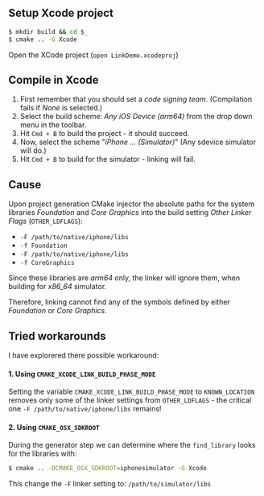 ## Setup Xcode project

```sh
$ mkdir build && cd $_
$ cmake .. -G Xcode
```

Open the XCode project (`open LinkDemo.xcodeproj`)

## Compile in Xcode

1. First remember that you should set a *code signing team*. (Compilation fails if *None* is selected.)
2. Select the build scheme: *Any iOS Device (arm64)* from the drop down menu in the toolbar.
3. Hit `Cmd + B` to build the project - it should succeed.
4. Now, select the scheme "*iPhone ... (Simulator)*" (Any sdevice simulator will do.)
5. Hit `Cmd + B` to build for the simulator - linking will fail.

## Cause

Upon project generation CMake injector the absolute paths for the system libraries *Foundation* and *Core Graphics* into the build setting *Other Linker Flags* (`OTHER_LDFLAGS`):

* `-F /path/to/native/iphone/libs`
* `-f Foundation`
* `-F /path/to/native/iphone/libs` 
* `-f CoreGraphics`

Since these libraries are *arm64* only, the linker will ignore them, when building for *x86_64* simulator.

Therefore, linking cannot find any of the symbols defined by either *Foundation* or *Core Graphics*.

## Tried workarounds

I have explorered there possible workaround:

#### 1. Using `CMAKE_XCODE_LINK_BUILD_PHASE_MODE`

Setting the variable `CMAKE_XCODE_LINK_BUILD_PHASE_MODE` to `KNOWN_LOCATION` removes only some of the linker settings from `OTHER_LDFLAGS` - the critical one `-F /path/to/native/iphone/libs` remains!

#### 2. Using `CMAKE_OSX_SDKROOT`

During the generator step we can determine where the `find_library` looks for the libraries with:

```sh
$ cmake .. -DCMAKE_OSX_SDKROOT=iphonesimulator -G Xcode
```
This change the `-F` linker setting to: `/path/to/simulator/libs` 
